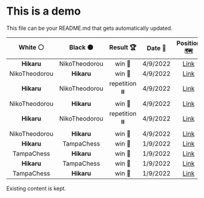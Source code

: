 # This is a demo

This file can be your README.md that gets automatically updated.

<!--START_SECTION:chessStats-->
<!-- Automatically generated with https://github.com/Balastrong/chess-stats-action -->

| White ⚪ | Black ⚫ | Result 🏆 | Date 📅 | Position 🗺️ |
|:---:|:---:|:---:|:---:|:---:|
| **Hikaru** | NikoTheodorou | win 🥇 | 4/9/2022 | <a href="http://www.ee.unb.ca/cgi-bin/tervo/fen.pl?select=7k/8/6r1/8/4R1pp/4P2P/5PK1/8 b - -">Link</a> |
| NikoTheodorou | **Hikaru** | win 🥇 | 4/9/2022 | <a href="http://www.ee.unb.ca/cgi-bin/tervo/fen.pl?select=5bk1/3R4/3N2pp/4p3/Pp2p3/6P1/5PKP/3r4 w - -">Link</a> |
| **Hikaru** | NikoTheodorou | repetition ⏸️ | 4/9/2022 | <a href="http://www.ee.unb.ca/cgi-bin/tervo/fen.pl?select=4k3/8/4P1p1/2B3Kp/7P/6P1/1bb3B1/8 b - -">Link</a> |
| NikoTheodorou | **Hikaru** | win 🥇 | 4/9/2022 | <a href="http://www.ee.unb.ca/cgi-bin/tervo/fen.pl?select=4r2k/4q2p/4r3/2p4p/1p2BP2/1Pb2QP1/4R1K1/7R w - -">Link</a> |
| **Hikaru** | NikoTheodorou | repetition ⏸️ | 4/9/2022 | <a href="http://www.ee.unb.ca/cgi-bin/tervo/fen.pl?select=8/8/3b2p1/1p1k4/6P1/3KB3/P7/8 b - -">Link</a> |
| NikoTheodorou | **Hikaru** | win 🥇 | 4/9/2022 | <a href="http://www.ee.unb.ca/cgi-bin/tervo/fen.pl?select=2r1k2r/pQ2ppbp/3p2p1/2qP4/P3n3/4N3/1P3PPP/R1B2NK1 w k -">Link</a> |
| **Hikaru** | TampaChess | win 🥇 | 1/9/2022 | <a href="http://www.ee.unb.ca/cgi-bin/tervo/fen.pl?select=2R5/8/8/p7/2n5/2kp2K1/5r2/8 b - -">Link</a> |
| TampaChess | **Hikaru** | win 🥇 | 1/9/2022 | <a href="http://www.ee.unb.ca/cgi-bin/tervo/fen.pl?select=3r2k1/pp3p2/2p3pb/5p1p/2Pq3P/1P3QP1/P7/4RBK1 w - -">Link</a> |
| **Hikaru** | TampaChess | win 🥇 | 1/9/2022 | <a href="http://www.ee.unb.ca/cgi-bin/tervo/fen.pl?select=4k3/R7/6p1/1p6/1Pb3p1/3pK3/7P/8 b - -">Link</a> |
| TampaChess | **Hikaru** | win 🥇 | 1/9/2022 | <a href="http://www.ee.unb.ca/cgi-bin/tervo/fen.pl?select=5rk1/pQ5p/6p1/3Pq3/P7/8/7P/5B1K w - -">Link</a> |

<!--END_SECTION:chessStats-->

Existing content is kept.

